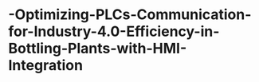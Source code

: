 # -Optimizing-PLCs-Communication-for-Industry-4.0-Efficiency-in-Bottling-Plants-with-HMI-Integration